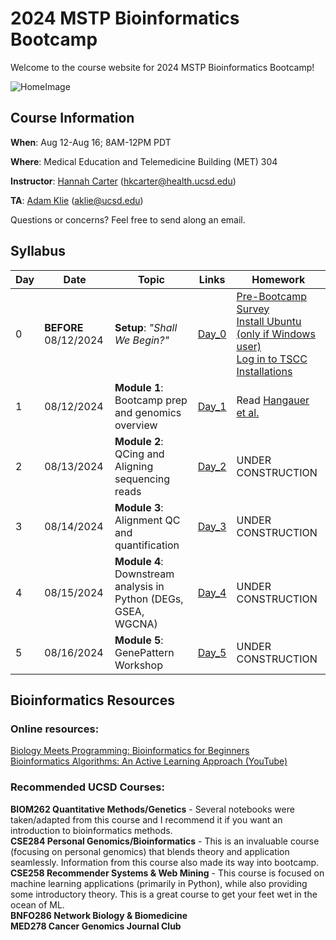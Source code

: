 # 2024 MSTP Bioinformatics Bootcamp
Welcome to the course website for 2024 MSTP Bioinformatics Bootcamp!<br />

![HomeImage](https://imgs.xkcd.com/comics/dna.png)

## Course Information

**When**: Aug 12-Aug 16; 8AM-12PM PDT

**Where**: Medical Education and Telemedicine Building (MET) 304

**Instructor**: [Hannah Carter](https://carterlab.info/) (hkcarter@health.ucsd.edu)

**TA**: [Adam Klie](.com/adamklie) (aklie@ucsd.edu)

Questions or concerns? Feel free to send along an email.

## Syllabus

| Day  | Date | Topic | Links | Homework |
| ------------- | ------------- |------------- |------------- |------------- |
| 0 | **BEFORE** 08/12/2024  | **Setup**: *"Shall We Begin?"*  | [Day_0](https://github.com/cartercompbio/2024-MSTP-Bioinformatics-Bootcamp/tree/main/Day_0_Setup) | [Pre-Bootcamp Survey](https://forms.gle/f7Cezv812vdTRiyV7)<br />[Install Ubuntu (only if Windows user)](https://github.com/cartercompbio/2024-MSTP-Bioinformatics-Bootcamp/blob/main/Day_0_Setup/1_LinuxOnWindows.md)<br />[Log in to TSCC](https://github.com/cartercompbio/2024-MSTP-Bioinformatics-Bootcamp/blob/main/Day_0_Setup/2_TSCC.md)<br />[Installations](https://github.com/cartercompbio/2024-MSTP-Bioinformatics-Bootcamp/blob/main/Day_0_Setup/3_Installations.md) |
| 1  | 08/12/2024  | **Module 1**: Bootcamp prep and genomics overview  | [Day_1]()  | Read [Hangauer et al.](https://www.ncbi.nlm.nih.gov/pmc/articles/PMC5933935/)| 
| 2  | 08/13/2024  | **Module 2**: QCing and Aligning sequencing reads | [Day_2]() | UNDER CONSTRUCTION |
| 3  | 08/14/2024  | **Module 3**: Alignment QC and quantification  | [Day_3]() | UNDER CONSTRUCTION |
| 4  | 08/15/2024  | **Module 4**: Downstream analysis in Python (DEGs, GSEA, WGCNA)  | [Day_4]() | UNDER CONSTRUCTION |
| 5  | 08/16/2024  | **Module 5**: GenePattern Workshop  | [Day_5](Day_5)  | UNDER CONSTRUCTION |

## Bioinformatics Resources

### Online resources:
[Biology Meets Programming: Bioinformatics for Beginners](https://www.coursera.org/learn/bioinformatics)<br>
[Bioinformatics Algorithms: An Active Learning Approach (YouTube)](https://www.youtube.com/c/bioinfalgorithms/featured)<br>

### Recommended UCSD Courses:
**BIOM262 Quantitative Methods/Genetics** - Several notebooks were taken/adapted from this course and I recommend it if you want an introduction to bioinformatics methods.<br>
**CSE284 Personal Genomics/Bioinformatics** - This is an invaluable course (focusing on personal genomics) that blends theory and application seamlessly. Information from this course also made its way into bootcamp. <br>
**CSE258 Recommender Systems & Web Mining** - This course is focused on machine learning applications (primarily in Python), while also providing some introductory theory. This is a great course to get your feet wet in the ocean of ML.<br>
**BNFO286 Network Biology & Biomedicine**<br>
**MED278 Cancer Genomics Journal Club**<br>



